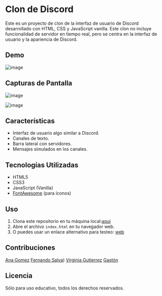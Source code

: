 # Clon de Discord

Este es un proyecto de clon de la interfaz de usuario de Discord desarrollado con HTML, CSS y JavaScript vanilla. Este clon no incluye funcionalidad de servidor en tiempo real, pero se centra en la interfaz de usuario y la apariencia de Discord.

## Demo
![image](https://github.com/gaston010/frontend-integrador/assets/126522288/6991f0f7-aea7-4af7-bd6c-b4b019ccc159)

## Capturas de Pantalla
![image](https://github.com/gaston010/frontend-integrador/assets/126522288/1cf2933d-dbc6-4db0-bf66-ec315f17b634)

![image](https://github.com/gaston010/frontend-integrador/assets/126522288/990cecc3-70d6-4914-ae1b-b76d0aaa5842)


## Características

- Interfaz de usuario algo similar a Discord.
- Canales de texto.
- Barra lateral con servidores.
- Mensajes simulados en los canales.

## Tecnologías Utilizadas

- HTML5
- CSS3
- JavaScript (Vanilla)
- [FontAwesome](https://fontawesome.com/) (para íconos)

## Uso

1. Clona este repositorio en tu máquina local:[aqui](https://github.com/gaston010/frontend-integrador.git)
2. Abre el archivo `index.html` en tu navegador web.
3. O puedes usar un enlace alternativo para testeo: [web](https://gaston010.github.io/frontend-integrador/)

## Contribuciones 
[Ana Gomez](https://github.com/AnitaGomez2183)
[Fernando Salva](https://github.com/FSALVA157))
[Virginia Gutierrez](https://github.com/virginia1612)
[Gastón](https://github.com/gaston010)

## Licencia
Sólo para uso educativo, todos los derechos reservados.

